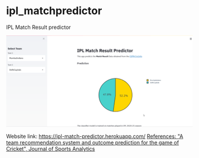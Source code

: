 # ipl_matchpredictor
IPL Match Result predictor

![Demo](https://github.com/iambolt/ipl_matchpredictor/blob/main/images/website_gif.gif)

Website link: https://ipl-match-predictor.herokuapp.com/
[References: "A team recommendation system and outcome prediction for the game of Cricket", Journal of Sports Analytics](https://www.researchgate.net/publication/324738089_A_team_recommendation_system_and_outcome_prediction_for_the_game_of_Cricket)
